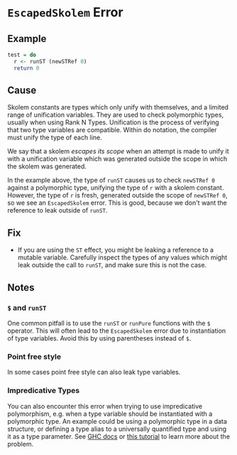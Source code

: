 # `EscapedSkolem` Error

## Example

```purescript
test = do
  r <- runST (newSTRef 0)
  return 0
```

## Cause

Skolem constants are types which only unify with themselves, and a limited range of unification variables. They are used to check polymorphic types, usually when using Rank N Types. Unification is the process of verifying that two type variables are compatible. Within do notation, the compiler must unify the type of each line.

We say that a skolem _escapes its scope_ when an attempt is made to unify it with a unification variable which was generated outside the scope in which the skolem was generated.

In the example above, the type of `runST` causes us to check `newSTRef 0` against a polymorphic type, unifying the type of `r` with a skolem constant. However, the type of `r` is fresh, generated outside the scope of `newSTRef 0`, so we see an `EscapedSkolem` error. This is good, because we don't want the reference to leak outside of `runST`.

## Fix

- If you are using the `ST` effect, you might be leaking a reference to a mutable variable. Carefully inspect the types of any values which might leak outside the call to `runST`, and make sure this is not the case.

## Notes

### `$` and `runST`

One common pitfall is to use the `runST` or `runPure` functions with the `$` operator. This will often lead to the `EscapedSkolem` error due to instantiation of type variables. Avoid this by using parentheses instead of `$`.

### Point free style

In some cases point free style can also leak type variables.

### Impredicative Types

You can also encounter this error when trying to use impredicative polymorphism, e.g. when a type variable should be instantiated with a polymorphic type. An example could be using a polymorphic type in a data structure, or defining a type alias to a universally quantified type and using it as a type parameter. See [GHC docs](https://ghc.haskell.org/trac/ghc/wiki/ImpredicativePolymorphism) or [this tutorial](http://jozefg.bitbucket.org/posts/2014-12-23-impredicative.html) to learn more about the problem.
